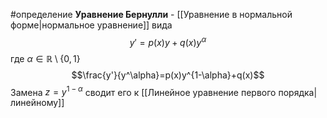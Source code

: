 #определение 
**Уравнение Бернулли** - [[Уравнение в нормальной форме|нормальное уравнение]] вида
$$y' = p(x)y + q(x)y^\alpha$$
где $\alpha \in \mathbb{R} \setminus \{0, 1\}$
$$\frac{y'}{y^\alpha}=p(x)y^{1-\alpha}+q(x)$$
Замена $z = y^{1 - \alpha}$ сводит его к [[Линейное уравнение первого порядка|линейному]]
